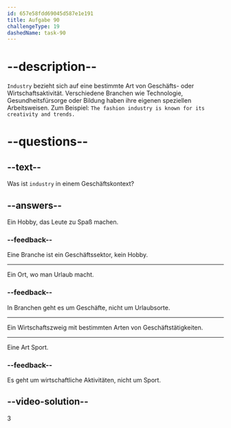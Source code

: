 ```yaml
---
id: 657e58fdd69045d587e1e191
title: Aufgabe 90
challengeType: 19
dashedName: task-90
---
```


# --description--

`Industry` bezieht sich auf eine bestimmte Art von Geschäfts- oder Wirtschaftsaktivität. Verschiedene Branchen wie Technologie, Gesundheitsfürsorge oder Bildung haben ihre eigenen speziellen Arbeitsweisen. Zum Beispiel: `The fashion industry is known for its creativity and trends.`

# --questions--

## --text--

Was ist `industry` in einem Geschäftskontext?

## --answers--

Ein Hobby, das Leute zu Spaß machen.

### --feedback--

Eine Branche ist ein Geschäftssektor, kein Hobby.

---

Ein Ort, wo man Urlaub macht.

### --feedback--

In Branchen geht es um Geschäfte, nicht um Urlaubsorte.

---

Ein Wirtschaftszweig mit bestimmten Arten von Geschäftstätigkeiten.

---

Eine Art Sport.

### --feedback--

Es geht um wirtschaftliche Aktivitäten, nicht um Sport.

## --video-solution--

3
